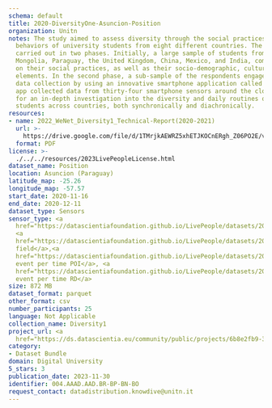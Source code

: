 ```yaml
---
schema: default
title: 2020-DiversityOne-Asuncion-Position
organization: Unitn
notes: The study aimed to assess diversity through the social practices and daily
  behaviors of university students from eight different countries. The research was
  carried out in two phases. Initially, a large sample of students from Denmark, Italy,
  Mongolia, Paraguay, the United Kingdom, China, Mexico, and India, completed a survey
  on their social practices, as well as their socio-demographic, cultural, and psychological
  elements. In the second phase, a sub-sample of the respondents engaged in a four-week
  data collection by using an innovative smartphone application called iLog. This
  app collected data from thirty-four smartphone sensors around the clock, allowing
  for an in-depth investigation into the diversity and daily routines of university
  students across countries, both synchronically and diachronically.
resources:
- name: 2022_WeNet_Diversity1_Technical-Report(2020-2021)
  url: >-
    https://drive.google.com/file/d/1TMrjkAEWRZ5xhETJKOCnERgh_Z06PO2E/view?usp=drive_link
  format: PDF
license: >-
  ./../../resources/2023LivePeopleLicense.html
dataset_name: Position
location: Asuncion (Paraguay)
latitude_map: -25.26
longitude_map: -57.57
start_date: 2020-11-16
end_date: 2020-12-11
dataset_type: Sensors
sensor_type: <a 
  href="https://datascientiafoundation.github.io/LivePeople/datasets/2020-DV1-Asunci%C3%B3n-Proximity%20Event/">proximity</a>,
  <a 
  href="https://datascientiafoundation.github.io/LivePeople/datasets/2020-DV1-Asunci%C3%B3n-Magnetic%20Field%20Event/">magnetic
  field</a>,<a 
  href="https://datascientiafoundation.github.io/LivePeople/datasets/2020-DV1-Asunci%C3%B3n-Location%20Event%20Per%20Time%20POI/">location
  event per time POI</a>, <a 
  href="https://datascientiafoundation.github.io/LivePeople/datasets/2020-DV1-Asunci%C3%B3n-Location%20Event%20Per%20Time%20RD/">location
  event per time RD</a>
size: 872 MB
dataset_format: parquet
other_format: csv
number_participants: 25
language: Not Applicable
collection_name: Diversity1
project_url: <a 
  href="https://ds.datascientia.eu/community/public/projects/6b8e2fb9-30d9-4fdb-9116-0cc7cc00ba3e">https://ds.datascientia.eu/community/public/projects/6b8e2fb9-30d9-4fdb-9116-0cc7cc00ba3e</a>
category:
- Dataset Bundle
domain: Digital University
5_stars: 3
publication_date: 2023-11-30
identifier: 004.AAAD.AAD.BR-BP-BN-BO
request_contact: datadistribution.knowdive@unitn.it
---
```

